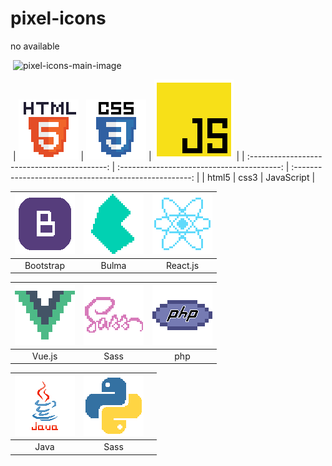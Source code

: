 # pixel-icons

no available

​
![pixel-icons-main-image](#.png)

​
| ![html5-icon-image-sample](assets/html5.png) | ![css3-icon-image-sample](assets/css3.png) | ![JavaScript-icon-image-sample](assets/JavaScript.png) |
| :------------------------------------------: | :----------------------------------------: | :----------------------------------------------------: |
|                    html5                     |                    css3                    |                       JavaScript                       |

| ![bootstrap-icon-image-sample](assets/bootstrap.png) | ![bulma-icon-image-sample](assets/bulma.png) | ![react-icon-image-sample](assets/react.png) |
| :--------------------------------------------------: | :------------------------------------------: | :------------------------------------------: |
|                      Bootstrap                       |                    Bulma                     |                   React.js                   |

| ![vuejs-icon-image-sample](assets/vue_js.png) | ![sass-icon-image-sample](assets/sass.png) | ![php-icon-image-sample](assets/php.png) |
| :-------------------------------------------: | :----------------------------------------: | :--------------------------------------: |
|                    Vue.js                     |                    Sass                    |                   php                    |

| ![Java-icon-image-sample](assets/Java.png) | ![python-icon-image-sample](assets/python.png) | ![]() |
| :----------------------------------------: | :--------------------------------------------: | :---: |
|                    Java                    |                      Sass                      |       |